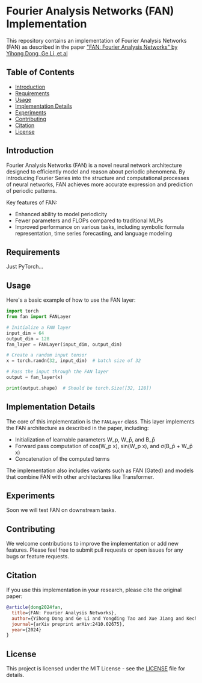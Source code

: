 # Fourier Analysis Networks (FAN) Implementation

This repository contains an implementation of Fourier Analysis Networks (FAN) as described in the paper ["FAN: Fourier Analysis Networks" by Yihong Dong, Ge Li, et al](https://arxiv.org/abs/2410.02675)

## Table of Contents
- [Introduction](#introduction)
- [Requirements](#requirements)
- [Usage](#usage)
- [Implementation Details](#implementation-details)
- [Experiments](#experiments)
- [Contributing](#contributing)
- [Citation](#citation)
- [License](#license)

## Introduction

Fourier Analysis Networks (FAN) is a novel neural network architecture designed to efficiently model and reason about periodic phenomena. By introducing Fourier Series into the structure and computational processes of neural networks, FAN achieves more accurate expression and prediction of periodic patterns.

Key features of FAN:
- Enhanced ability to model periodicity
- Fewer parameters and FLOPs compared to traditional MLPs
- Improved performance on various tasks, including symbolic formula representation, time series forecasting, and language modeling

## Requirements
Just PyTorch...


## Usage

Here's a basic example of how to use the FAN layer:

```python
import torch
from fan import FANLayer

# Initialize a FAN layer
input_dim = 64
output_dim = 128
fan_layer = FANLayer(input_dim, output_dim)

# Create a random input tensor
x = torch.randn(32, input_dim)  # batch size of 32

# Pass the input through the FAN layer
output = fan_layer(x)

print(output.shape)  # Should be torch.Size([32, 128])
```

## Implementation Details

The core of this implementation is the `FANLayer` class. This layer implements the FAN architecture as described in the paper, including:

- Initialization of learnable parameters W_p, W_p̄, and B_p̄
- Forward pass computation of cos(W_p x), sin(W_p x), and σ(B_p̄ + W_p̄ x)
- Concatenation of the computed terms

The implementation also includes variants such as FAN (Gated) and models that combine FAN with other architectures like Transformer.

## Experiments
Soon we will test FAN on downstream tasks.


## Contributing

We welcome contributions to improve the implementation or add new features. Please feel free to submit pull requests or open issues for any bugs or feature requests.

## Citation

If you use this implementation in your research, please cite the original paper:

```bibtex
@article{dong2024fan,
  title={FAN: Fourier Analysis Networks},
  author={Yihong Dong and Ge Li and Yongding Tao and Xue Jiang and Kechi Zhang and Jia Li and Jing Su and Jun Zhang and Jingjing Xu},
  journal={arXiv preprint arXiv:2410.02675},
  year={2024}
}
```

## License

This project is licensed under the MIT License - see the [LICENSE](LICENSE) file for details.
